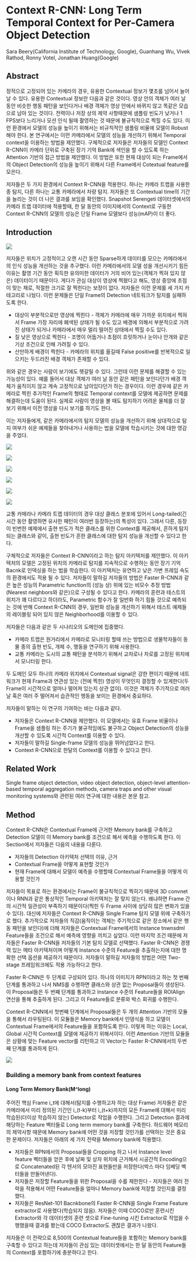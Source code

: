 # Context R-CNN: Long Term Temporal Context for Per-Camera Object Detection

Sara Beery(California Institute of Technology, Google), Guanhang Wu, Vivek Rathod, Ronny Votel, Jonathan Huang(Google)



## Abstract

정적으로 고정되어 있는 카메라의 경우, 유용한 Contextual 정보가 몇초를 넘어서 늘어날 수 있다. 유용한 Contextual 정보란 다음과 같은 것이다. 영상 안의 객체가 여러 날 동안 비슷한 행동 패턴을 보인다거나 배경 객체가 영상 안에서 바뀌지 않고 똑같은 모습으로 남아 있는 것이다. 전력이나 저장 상의 제약 사항때문에 샘플링 빈도가 낮거나 1 FPS보다 느리거나 모션 인식 될때 촬영하는 것 때문에 불규칙적으로 찍힐 수도 있다. 이런 환경에서 모델의 성능을 높이기 위해서는 비규칙적인 샘플링 비율에 모델이 Robust해야 한다. 본 연구에서는 이런 카메라에서 모델의 성능을 개선하기 위해서 Temporal context을 이용하는 방법을 제안했다. 구체적으로 저자들은 저자들의 모델인 Context R-CNN이 카메라 단위로 구축된 장기 기억 Bank에 색인을 할 수 있도록 하는 Attention 기반의 접근 방법을 제안했다. 이 방법은 또한 현재 대상이 되는 Frame에서의 Object Detection의 성능을 높이기 위해서 다른 Frame에서 Cotextual feature를 모은다. 

저자들은 두 가지 환경에서 Context R-CNN을 적용한다. 하나는 카메라 트랩을 사용한 종 탐지, 다른 하나는 교통 카메라에서 차량 탐지. 저자들은 또 Contextual time의 기간을 늘리는 것이 더 나은 결과를 보임을 확인했다. Snapshot Serengeti 데이터셋에서의 카메라 트랩 데이터에 적용할때, 한 달 동안의 이미지에서의 Context로 구동한 Context R-CNN의 모델의 성능은 단일 Frame 모델보다 성능(mAP)이 더 좋다. 



## Introduction

![](./Figure/Context_R-CNN_Long_Term_Temporal_Context_for_Per-Camera_Object_Detection7.png)

저자들은 위치가 고정적이고 오랜 시간 동안 Sparse하게 데이터를 모으는 카메라에서의 인식 성능을 개선하는 것을 추구했다. 이런 카메라에서의 모델 성을 개선시키기 힘든 이유는 촬영 기간 동안 획득한 유의미한 데이터가 거의 비어 있는(객체가 찍혀 있지 않은) 데이터이기 때문이다. 게다가 관심 대상이 영상에 찍혔다고 해도, 영상 중앙에 초점이 맞는 채로, 적절한 크기로 잘 찍힌다는 보장이 없다. 저자들은 이런 문제를 세 가지 카테고리로 나눴다. 이런 문제들은 단일 Frame의 Detection 네트워크가 탐지를 실패하도록 한다.

- 대상이 부분적으로만 영상에 찍힌다 - 객체가 카메라에 매우 가까운 위치에서 찍혀서 Frame 가장 자리에 폐색된 상태가 될 수도 있고 배경에 의해서 부분적으로 가려진 상태가 되거나 카메라에서 매우 멀리 떨어진 상태에서 찍힐 수도 있다. 
- 질 낮은 영상으로 찍힌다 - 조명이 어둡거나 초점이 흐릿하거나 눈이나 안개와 같은 기상 조건으로 인해 가려질 수 있다. 
- 산만하게 배경이 찍힌다 - 카메라의 위치를 옮길때 False positive를 반복적으로 일으키는 두드러진 배경 객체가 존재할 수 있다. 

위와 같은 경우는 사람이 보기에도 헷갈릴 수 있다. 그런데 이런 문제를 해결할 수 있는 가능성이 있다. 예를 들어서 대상 객체가 여러 날 동안 같은 패턴을 보인다던가 배경 객체가 움직이지 않고 계속 고정적으로 남아있다던가 하는 경우이다. 이런 경우에 같은 카메라로 찍힌 추가적인 Frame의 형태로 Temporal context를 모델에 제공하면 문제를 해결하는데 도움이 된다. 실제로 사람이 영상을 볼 때도 탐지하기 어려운 물체를 더 잘 보기 위해서 이전 영상을 다시 보기를 하기도 한다. 

이는 저자들에게, 같은 카메라에서의 탐지 모델의 성능을 개선하기 위해 상대적으로 탐지 여부가 쉬운 예제들을 찾아내거나 사용하는 법을 모델에 학습시키는 것에 대한 영감을 주었다. 

![](./Figure/Context_R-CNN_Long_Term_Temporal_Context_for_Per-Camera_Object_Detection1.png)

![](./Figure/Context_R-CNN_Long_Term_Temporal_Context_for_Per-Camera_Object_Detection2.png)

![](./Figure/Context_R-CNN_Long_Term_Temporal_Context_for_Per-Camera_Object_Detection3.png)

![](./Figure/Context_R-CNN_Long_Term_Temporal_Context_for_Per-Camera_Object_Detection4.png)

![](./Figure/Context_R-CNN_Long_Term_Temporal_Context_for_Per-Camera_Object_Detection5.png)

![](./Figure/Context_R-CNN_Long_Term_Temporal_Context_for_Per-Camera_Object_Detection6.png)

교통 카메라나 카메라 트랩 데이터의 경우 대상 클래스 분포에 있어서 Long-tailed(긴 시간 동안 촬영하면 유사한 패턴이 여러번 등장하는)의 특성이 있다. 그래서 다른, 등장이 빈번한 예제에서 출현 빈도가 적은 클래스를 위한 Context를 제공해서, 흔하게 탐지되는 클래스와 같이, 출현 빈도가 흔한 클래스에 대한 탐지 성능을 개선할 수 있다고 한다. 

구체적으로 저자들은 Context R-CNN이라고 하는 탐지 아키텍처를 제안했다. 이 아키텍처의 모델은 고정된 위치의 카메라로 탐지를 지속적으로 수행하는 동안 장기 기억 Bacnk로 인덱싱을 하는 법을 학습한다. 이 아키텍처는 유연하고 낮은 가변 프레임 속도의 환경에서도 적용 될 수 있다. 저자들이 말하길 저자들의 방법은 Faster R-CNN과 같은 높은 성능의 Parametric function의 (성능 상) 위에 있는 비모수 추정 방법(Nearest neighbors와 같은)으로 구성될 수 있다고 한다. 카메라의 훈련과 테스트의 위치가 꽤 다르다고 하더라도, Parametric 함수가 잘 일반화 하기 힘들 것으로 예측되는 것에 반해 Context R-CNN의 경우, 일반화 성능을 개선하기 위해서 테스트 예제들의 레이블링 되어 있지 않은 Neighborhood를 이용할 수 있다. 

저자들은 다음과 같은 두 시나리오의 도메인에 집중했다.

- 카메라 트랩은 원거리에서 카메라로 모니터링 할때 쓰는 방법으로 생물학자들이 동물 종의 출현 빈도, 개체 수, 행동을 연구하기 위해 사용한다. 
- 교통 카메라는 도시의 교통 패턴을 분석하기 위해서 교차로나 차로를 고정된 위치에서 모니터링 한다. 

두 도메인 모두 하나의 카메라 위치에서 Contextual signal은 강한 편이기 때문에 네트워크가 현재 Frame과 연관성 있는 (전에 찍힌) 영상이 무엇인지 결정할 수 있게한다(두 Frame이 시간적으로 얼마나 떨어져 있는지 상관 없이). 이것은 객체가 주기적으로 여러 날 혹은 여러 주 떨어져서 습관적인 행동을 보이는 환경에서 중요하다. 

저자들이 말하는 이 연구의 기여하는 바는 다음과 같다. 

- 저자들은 Context R-CNN을 제안했다. 이 모델에서는 유효 Frame 비율이나 Frame을 샘플링 하는 주기가 불규적임에도 불구하고 Object Detection의 성능을 개선할 수 있도록 시간적 Context를 이용할 수 있다. 
- 저자들이 말하길 Single-frame 모델의 성능을 뛰어넘었다고 한다.
- Context R-CNN으로 한달의 Context를 이용할 수 있다고 한다. 



## Related Work

Single frame object detection, video object detection, object-level attention-based temporal aggregation methods, camera traps and other visual monitoring systems와 관련된 여러 연구에 대한 내용은 본문 참고. 



## Method

Context R-CNN은 Contextual Frame에 근거한 Memory bank를 구축하고 Detection 모델이 이 Memory bank를 조건으로 해서 예측을 수행하도록 한다. 이 Section에서 저자들은 다음의 내용을 다룬다. 

- 저자들의 Detection 아키텍처 선택의 이유, 근거
- Contextual Frame을 어떻게 표현할 것인가
- 현재 Frame에 대해서 모델이 예측을 수행할때 Contextual Frame들을 어떻게 이용할 것인가

저자들이 목표로 하는 환경에서는 Frame이 불규칙적으로 찍히기 때문에 3D convnet이나 RNN과 같은 통상적인 Temporal 아키텍처는 잘 맞지 않는다. 왜냐하면 Frame 간의 시간적 일관성이 부족하기 때문이다(찍힌 두 Frame 사이에 상당히 많은 변화가 있을 수 있다). 대신에 저자들은 Context R-CNN을 Single Frame 탐지 모델 위에 구축하기로 했다. 추가적으로 저자들의 직감(움직이는 객체는 주기적으로 같은 장소에서 같은 행동 패턴을 보인다)에 더해 저자들은 Contextual Frame에서의 Instance tnwnsdml Feature들을 조건으로 해서 예측에 영향을 끼치고 싶었다. 이런 마지막 조건 때문에 저자들은 Faster R-CNN을 저자들의 기본 탐지 모델로 선택했다. Faster R-CNN은 경쟁력 있는 메타 아키텍처이며 어떻게 Instance 수준의 Feature을 추출하는지에 대한 명확한 선택 옵션을 제공하기 때문이다. 저자들이 말하길 저자들의 방법은 어떤 Two-stage 프레임워크에도 적용 가능하다고 한다. 

Faster R-CNN은 두 단계로 구성되어 있다. 하나의 이미지가 RPN이라고 하는 첫 번째 단계를 통과하고 나서 NMS를 수행하면 클래스와 상관 없는 Proposal들이 생성된다. 이 Proposal들은 두 번째 단계를 통과하고 Instance 수준의 Feature들을 ROIAlign 연산을 통해 추출하게 된다. 그리고 이 Feature들로 분류와 박스 회귀를 수행한다. 

Context R-CNN에서 첫번째 단계에서 Proposal들은 두 개의 Attention 기반의 모듈을 통해서 라우팅된다. 이 모듈들은 Memory bank에서 인뎅식을 하고 모델이 Contextual Frame에서의 Feature들을 포함하도록 한다. 이렇게 하는 이유는 Local, Global 시간적 Context를 모델에 제공하기 위해서이다. 이런 Attention 기반의 모듈들은 상황에 맞는 Feature vector를 리턴하고 이 Vector는 Faster R-CNN에서의 두번째 단계를 통과하게 된다. 

![](./Figure/Context_R-CNN_Long_Term_Temporal_Context_for_Per-Camera_Object_Detection7.png)



### Building a memory bank from context features 

#### Long Term Memory Bank(M^long)

주어진 핵심 Frame i_t에 대해서(탐지를 수행하고자 하는 대상 Frame) 저자들은 같은 카메라에서 미리 정의된 기간인 i_(t-k)부터 i\_(t+k)까지의 모든 Frame에 대해서 미리 학습된(더이상 학습하지 않는) Detector로 작업을 수행한다. 그리고 Detection 결과에 해당하는 Feature 벡터들로 Long term memory bank를 구축한다. 하드웨어 메모리의 제약사항 때문에 Memory bank에 어떤 것을 저장할 것인가를 선택하는 것은 중요한 문제이다. 저자들은 아래의 세 가지 전략을 Memory bank에 적용했다. 

- 저자들은 RPN에서의 Proposal들을 Cropping 하고 나서 Instance level feature 벡터들을 얻은 후에 날짜 및 상자 위치에 근거해서 시공간적 Encoding으로 Concatenated된 각 텐서의 모아진 표현들만을 저장한다(박스 마다 임베딩 벡터들을 만들어낸다).
- 저자들은 저장할 Feature들을 위한 Proposal을 수를 제한한다 - 저자들은 여러 전략을 적용해서 어떤 Feature들을 얼마나 Memory bank에 저장할 것인지를 결정했다. 
- 저자들은 ResNet-101 Bacnkbone의 Faster R-CNN을 Single Frame Feature extractor로 사용했다(학습되지 않음). 저자들은 이때 COCO로만 훈련시킨 Extractor와 각 데이터셋의 훈련 셋으로 Fine-tuning 시킨 Extractor로 작업을 수행했을때 결과를 봤는데 COCO Extractor도 괜찮은 결과가 나왔다. 

저자들은 이 전략으로 8,500의 Contextual feature들을 포함하는 Memory bank를 구축할 수 있다고 하는데 저자들이 관심 있는 데이터셋에서는 한 달 동안의 Feature들의 Context를 포함하기에 충분하다고 한다. 
